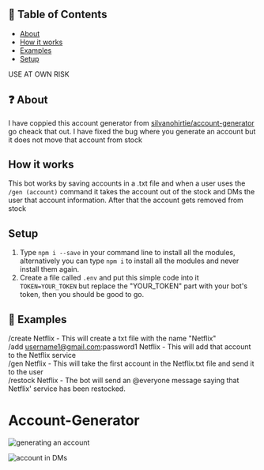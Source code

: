 
## 🚩 Table of Contents
- [About](#-about)
- [How it works](#-howitworks)
- [Examples](#-examples)
- [Setup](#-setup)

USE AT OWN RISK

## ❓ About
I have coppied this account generator from [silvanohirtie/account-generator](https://github.com/silvanohirtie/account-generator) go cheack that out. I have fixed the bug where you generate an account but it does not move that account from stock


## How it works
This bot works by saving accounts in a .txt file and when a user uses the `/gen (account)` command it takes the account out of the stock and DMs the user that account information. After that the account gets removed from stock

## Setup
1. Type `npm i --save` in your command line to install all the modules, alternatively you can type `npm i` to install all the modules and never install them again.
2. Create a file called `.env` and put this simple code into it `TOKEN=YOUR_TOKEN` but replace the "YOUR_TOKEN" part with your bot's token, then you should be good to go.

## 🐾 Examples
/create Netflix - This will create a txt file with the name "Netflix"  
/add username1@gmail.com:password1 Netflix - This will add that account to the Netflix service  
/gen Netflix - This will take the first account in the Netflix.txt file and send it to the user  
/restock Netflix - The bot will send an @everyone message saying that Netflix' service has been restocked.  

# Account-Generator



![generating an account](https://i.ibb.co/P434fTJ/using-bot.png)


![account in DMs](https://i.ibb.co/j4B15Sz/Screenshot-1.png)

